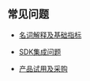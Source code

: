 ## 常见问题

- [名词解释及基础指标](./faq_terms.md)
  
- [SDK集成问题](./faq_sdk.md)
  
- [产品试用及采购](./faq_trialversion.md)

